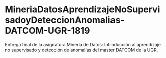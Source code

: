 # MineriaDatosAprendizajeNoSupervisadoyDeteccionAnomalias-DATCOM-UGR-1819
Entrega final de la asignatura Minería de Datos: Introducción al aprendizaje no supervisado y detección de anomalías del master DATCOM de la UGR.
